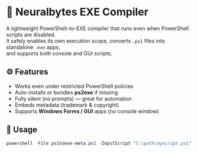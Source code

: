 # 🧠 Neuralbytes EXE Compiler

A lightweight PowerShell-to-EXE compiler that runs even when PowerShell scripts are disabled.  
It safely enables its own execution scope, converts `.ps1` files into standalone `.exe` apps,  
and supports both console and GUI scripts.

## ⚙️ Features
- Works even under restricted PowerShell policies  
- Auto-installs or bundles **ps2exe** if missing  
- Fully silent (no prompts) — great for automation  
- Embeds metadata (trademark & copyright)  
- Supports **Windows Forms / GUI** apps (no console window)

## 🚀 Usage
```powershell
powershell -File ps1toexe-meta.ps1 -InputScript "C:\path\myscript.ps1"
